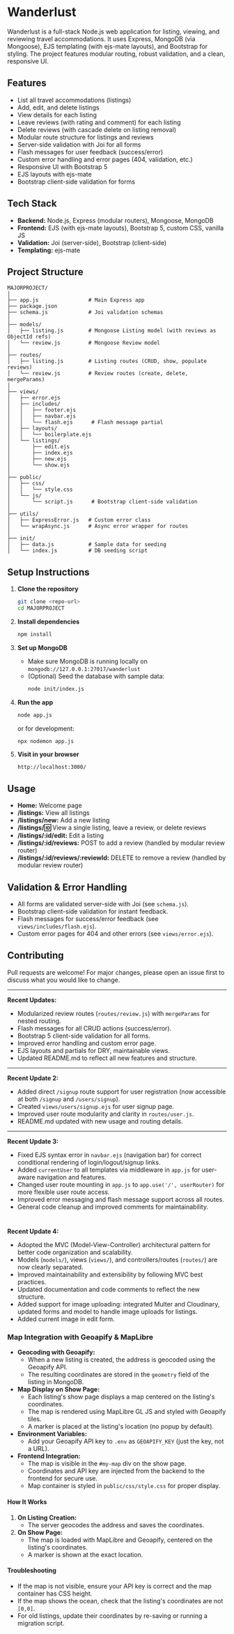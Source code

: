 # Wanderlust

Wanderlust is a full-stack Node.js web application for listing, viewing, and reviewing travel accommodations. It uses Express, MongoDB (via Mongoose), EJS templating (with ejs-mate layouts), and Bootstrap for styling. The project features modular routing, robust validation, and a clean, responsive UI.

## Features

- List all travel accommodations (listings)
- Add, edit, and delete listings
- View details for each listing
- Leave reviews (with rating and comment) for each listing
- Delete reviews (with cascade delete on listing removal)
- Modular route structure for listings and reviews
- Server-side validation with Joi for all forms
- Flash messages for user feedback (success/error)
- Custom error handling and error pages (404, validation, etc.)
- Responsive UI with Bootstrap 5
- EJS layouts with ejs-mate
- Bootstrap client-side validation for forms

## Tech Stack

- **Backend:** Node.js, Express (modular routers), Mongoose, MongoDB
- **Frontend:** EJS (with ejs-mate layouts), Bootstrap 5, custom CSS, vanilla JS
- **Validation:** Joi (server-side), Bootstrap (client-side)
- **Templating:** ejs-mate


## Project Structure

```
MAJORPROJECT/
│
├── app.js                # Main Express app
├── package.json
├── schema.js             # Joi validation schemas
│
├── models/
│   ├── listing.js        # Mongoose Listing model (with reviews as ObjectId refs)
│   └── review.js         # Mongoose Review model
│
├── routes/
│   ├── listing.js        # Listing routes (CRUD, show, populate reviews)
│   └── review.js         # Review routes (create, delete, mergeParams)
│
├── views/
│   ├── error.ejs
│   ├── includes/
│   │   ├── footer.ejs
│   │   ├── navbar.ejs
│   │   └── flash.ejs      # Flash message partial
│   ├── layouts/
│   │   └── boilerplate.ejs
│   └── listings/
│       ├── edit.ejs
│       ├── index.ejs
│       ├── new.ejs
│       └── show.ejs
│
├── public/
│   ├── css/
│   │   └── style.css
│   └── js/
│       └── script.js      # Bootstrap client-side validation
│
├── utils/
│   ├── ExpressError.js   # Custom error class
│   └── wrapAsync.js      # Async error wrapper for routes
│
├── init/
│   ├── data.js           # Sample data for seeding
│   └── index.js          # DB seeding script
```


## Setup Instructions

1. **Clone the repository**
   ```sh
   git clone <repo-url>
   cd MAJORPROJECT
   ```

2. **Install dependencies**
   ```sh
   npm install
   ```

3. **Set up MongoDB**
   - Make sure MongoDB is running locally on `mongodb://127.0.0.1:27017/wanderlust`
   - (Optional) Seed the database with sample data:
     ```sh
     node init/index.js
     ```

4. **Run the app**
   ```sh
   node app.js
   ```
   or for development:
   ```sh
   npx nodemon app.js
   ```

5. **Visit in your browser**
   ```
   http://localhost:3000/
   ```

## Usage

- **Home:** Welcome page
- **/listings:** View all listings
- **/listings/new:** Add a new listing
- **/listings/:id:** View a single listing, leave a review, or delete reviews
- **/listings/:id/edit:** Edit a listing
- **/listings/:id/reviews:** POST to add a review (handled by modular review router)
- **/listings/:id/reviews/:reviewId:** DELETE to remove a review (handled by modular review router)

## Validation & Error Handling

- All forms are validated server-side with Joi (see `schema.js`).
- Bootstrap client-side validation for instant feedback.
- Flash messages for success/error feedback (see `views/includes/flash.ejs`).
- Custom error pages for 404 and other errors (see `views/error.ejs`).

## Contributing

Pull requests are welcome! For major changes, please open an issue first to discuss what you would like to change.

---


**Recent Updates:**
- Modularized review routes (`routes/review.js`) with `mergeParams` for nested routing.
- Flash messages for all CRUD actions (success/error).
- Bootstrap 5 client-side validation for all forms.
- Improved error handling and custom error page.
- EJS layouts and partials for DRY, maintainable views.
- Updated README.md to reflect all new features and structure.

---


**Recent Update 2:**
- Added direct `/signup` route support for user registration (now accessible at both `/signup` and `/users/signup`).
- Created `views/users/signup.ejs` for user signup page.
- Improved user route modularity and clarity in `routes/user.js`.
- README.md updated with new usage and routing details.

---

**Recent Update 3:**
- Fixed EJS syntax error in `navbar.ejs` (navigation bar) for correct conditional rendering of login/logout/signup links.
- Added `currentUser` to all templates via middleware in `app.js` for user-aware navigation and features.
- Changed user route mounting in `app.js` to `app.use('/', userRouter)` for more flexible user route access.
- Improved error messaging and flash message support across all routes.
- General code cleanup and improved comments for maintainability.


#
**Recent Update 4:**
- Adopted the MVC (Model-View-Controller) architectural pattern for better code organization and scalability.
- Models (`models/`), views (`views/`), and controllers/routes (`routes/`) are now clearly separated.
- Improved maintainability and extensibility by following MVC best practices.
- Updated documentation and code comments to reflect the new structure.
- Added support for image uploading: integrated Multer and Cloudinary, updated forms and model to handle image uploads for listings.
- Added current image in edit form.

### Map Integration with Geoapify & MapLibre
- **Geocoding with Geoapify:**
   - When a new listing is created, the address is geocoded using the Geoapify API.
   - The resulting coordinates are stored in the `geometry` field of the listing in MongoDB.
- **Map Display on Show Page:**
   - Each listing's show page displays a map centered on the listing's coordinates.
   - The map is rendered using MapLibre GL JS and styled with Geoapify tiles.
   - A marker is placed at the listing's location (no popup by default).
- **Environment Variables:**
   - Add your Geoapify API key to `.env` as `GEOAPIFY_KEY` (just the key, not a URL).
- **Frontend Integration:**
   - The map is visible in the `#my-map` div on the show page.
   - Coordinates and API key are injected from the backend to the frontend for secure use.
   - Map container is styled in `public/css/style.css` for proper display.

#### How It Works
1. **On Listing Creation:**
    - The server geocodes the address and saves the coordinates.
2. **On Show Page:**
    - The map is loaded with MapLibre and Geoapify, centered on the listing's coordinates.
    - A marker is shown at the exact location.

#### Troubleshooting
- If the map is not visible, ensure your API key is correct and the map container has CSS height.
- If the map shows the ocean, check that the listing's coordinates are not `[0,0]`.
- For old listings, update their coordinates by re-saving or running a migration script.